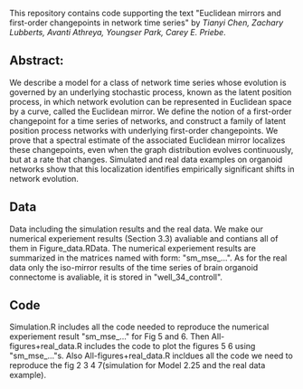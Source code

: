 This repository contains code supporting the text "Euclidean mirrors and first-order changepoints in network time series" by _Tianyi Chen, Zachary Lubberts, Avanti Athreya, Youngser Park, Carey E. Priebe_. 
## Abstract: 
We describe a model for a class of network time series whose evolution is governed by an underlying stochastic process, known as the latent position process, in which network evolution can be represented in Euclidean space by a curve, called the Euclidean mirror. We define the notion of a first-order changepoint for a time series of networks, and construct a family of latent position process networks with underlying first-order changepoints. We prove that a spectral estimate of the associated Euclidean mirror localizes these changepoints, even when the graph distribution evolves continuously, but at a rate that changes. Simulated and real data examples on organoid networks show that this localization identifies empirically significant shifts in network evolution.  
## Data

Data including the simulation results and the real data. We make our numerical experiement results (Section 3.3) avaliable and contians all of them in Figure_data.RData. The numerical experiement results are summarized in the matrices named with form: "sm_mse_...". As for the real data only the iso-mirror results of the time series of brain organoid connectome is avaliable, it is stored in "well_34_controll". 

## Code
Simulation.R includes all the code needed to reproduce the numerical experiement result "sm_mse_..." for Fig 5 and 6. Then All-figures+real_data.R includes the code to plot the figures 5 6 using "sm_mse_..."s. Also All-figures+real_data.R incldues all the code we need to reproduce the fig 2 3 4 7(simulation for Model 2.25 and the real data example). 
